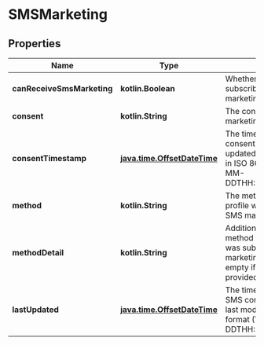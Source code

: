 
# SMSMarketing

## Properties
| Name | Type | Description | Notes |
| ------------ | ------------- | ------------- | ------------- |
| **canReceiveSmsMarketing** | **kotlin.Boolean** | Whether or not this profile is subscribed to receive SMS marketing. |  |
| **consent** | **kotlin.String** | The consent status for SMS marketing. |  |
| **consentTimestamp** | [**java.time.OffsetDateTime**](java.time.OffsetDateTime.md) | The timestamp when consent was recorded or updated for SMS marketing, in ISO 8601 format (YYYY-MM-DDTHH:MM:SS.mmmmmm). |  [optional] |
| **method** | **kotlin.String** | The method by which the profile was subscribed to SMS marketing. |  [optional] |
| **methodDetail** | **kotlin.String** | Additional details about the method which the profile was subscribed to SMS marketing. This may be empty if no details were provided. |  [optional] |
| **lastUpdated** | [**java.time.OffsetDateTime**](java.time.OffsetDateTime.md) | The timestamp when the SMS consent record was last modified, in ISO 8601 format (YYYY-MM-DDTHH:MM:SS.mmmmmm). |  [optional] |



